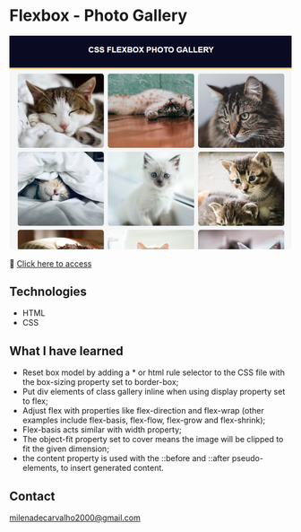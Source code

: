 # Flexbox - Photo Gallery 
![preview](./preview.png)

🔗 [Click here to access](https://carvmi.github.io/flexbox/)
## Technologies 
- HTML
- CSS

## What I have learned
- Reset box model by adding a * or html rule selector to the CSS file with the box-sizing property set to border-box;
- Put div elements of class gallery inline when using display property set to flex;
- Adjust flex with properties like flex-direction and flex-wrap (other examples include flex-basis, flex-flow, flex-grow and flex-shrink);
- Flex-basis acts similar with width property;
- The object-fit property set to cover means the image will be clipped to fit the given dimension;
- the content property is used with the ::before and ::after pseudo-elements, to insert generated content.


## Contact
milenadecarvalho2000@gmail.com
